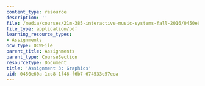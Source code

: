 ```yaml
---
content_type: resource
description: ''
file: /media/courses/21m-385-interactive-music-systems-fall-2016/0450e60a1cc81f46f6b7674533e57eea_MIT21M_385F16_pset3.pdf
file_type: application/pdf
learning_resource_types:
- Assignments
ocw_type: OCWFile
parent_title: Assignments
parent_type: CourseSection
resourcetype: Document
title: 'Assignment 3: Graphics'
uid: 0450e60a-1cc8-1f46-f6b7-674533e57eea
---
```

